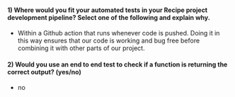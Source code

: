 #### 1) Where would you fit your automated tests in your Recipe project development pipeline? Select one of the following and explain why.
* Within a Github action that runs whenever code is pushed. Doing it in this way ensures that our code is working and bug free before combining it with other parts of our project.

#### 2) Would you use an end to end test to check if a function is returning the correct output? (yes/no)
* no 

  





